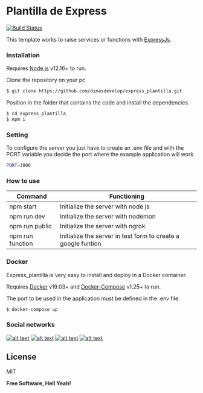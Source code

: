<!-- @format -->

# Plantilla de Express

[![Build Status](https://travis-ci.org/joemccann/dillinger.svg?branch=master)](https://travis-ci.org/joemccann/dillinger)

This template works to raise services or functions with [ExpressJs](https://expressjs.com/).

### Installation

Requires [Node.js](https://nodejs.org/) v12.16+ to run.

Clone the repository on your pc

```sh
$ git clone https://github.com/dimasdevelop/express_plantilla.git
```

Position in the folder that contains the code and install the dependencies.

```sh
$ cd express_plantilla
$ npm i
```

### Setting

To configure the server you just have to create an .env file and with the PORT variable you decide
the port where the example application will work

```sh
PORT=3000
```

### How to use

| Command          | Functioning                                                   |
| ---------------- | ------------------------------------------------------------- |
| npm start        | Initialize the server with node js                            |
| npm run dev      | Initialize the server with nodemon                            |
| npm run public   | Initialize the server with ngrok                              |
| npm run function | Initialize the server in test form to create a google funtion |

### Docker

Express_plantilla is very easy to install and deploy in a Docker container.

Requires [Docker](https://www.docker.com/) v19.03+ and
[Docker-Compose](https://docs.docker.com/compose/) v1.25+ to run.

The port to be used in the application must be defined in the .env file.

```sh
$ docker-compose up
```

### Social networks

[![alt text][1.1]][1] [![alt text][2.1]][2] [![alt text][3.1]][3] [![alt text][4.1]][4]

[1.1]: http://i.imgur.com/tXSoThF.png 'twitter icon with padding'
[2.1]: https://i.imgur.com/A21PSOX.png 'linkedin icon with padding'
[3.1]: https://i.imgur.com/FTfZyuk.png 'Instagram  icon with padding'
[4.1]: http://i.imgur.com/0o48UoR.png 'github icon with padding'
[1]: https://twitter.com/dimasdevelop
[2]: https://www.linkedin.com/in/dimas-gonzalez/
[3]: https://www.instagram.com/jdlinux/?hl=en
[4]: https://github.com/dimasdevelop

## License

MIT

**Free Software, Hell Yeah!**
